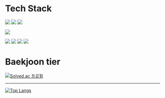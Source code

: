 # Tech Stack
<img src="https://img.shields.io/badge/Python-3766AB?style=flat-square&logo=Python&logoColor=white"/></a> 
<img src="https://img.shields.io/badge/C-3766AB?style=flat-square&logo=C&logoColor=white"/></a> 
<img src="https://img.shields.io/badge/JAVA-brown?style=flat-square&logo=java&logoColor=white"/></a> 


 <img src="https://img.shields.io/badge/Oracle-red?style=flat-square&logo=Oracle&logoColor=white"/></a> 

<img src="https://img.shields.io/badge/JS-yellow?style=flat-square&logo=javascript&logoColor=white"/></a> 
<img src="https://img.shields.io/badge/HTML5-orange?style=flat-square&logo=html5&logoColor=white"/></a> 
<img src="https://img.shields.io/badge/CSS3-blue?style=flat-square&logo=css3&logoColor=white"/></a> 
<img src="https://img.shields.io/badge/React-87cefa?style=flat-square&logo=React&logoColor=white"/></a> 

# Baekjoon tier
[![Solved.ac
프로필](http://mazassumnida.wtf/api/v2/generate_badge?boj=dbswhdgur2843)](https://solved.ac/dbswhdgur2843)
<hr>

[![Top Langs](https://github-readme-stats.vercel.app/api/top-langs/?username=YJH2848)](https://github.com/YJH2848/github-readme-stats)
